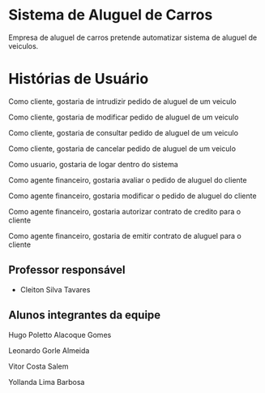 # Sistema de Aluguel de Carros

Empresa de aluguel de carros pretende automatizar sistema de aluguel de veiculos.

# Histórias de Usuário
Como cliente, gostaria de intrudizir pedido de aluguel de um veiculo

Como cliente, gostaria de modificar pedido de aluguel de um veiculo

Como cliente, gostaria de consultar pedido de aluguel de um veiculo

Como cliente, gostaria de cancelar pedido de aluguel de um veiculo

Como usuario, gostaria de logar dentro do sistema

Como agente financeiro, gostaria avaliar o pedido de aluguel do cliente

Como agente financeiro, gostaria modificar o pedido de aluguel do cliente

Como agente financeiro, gostaria autorizar contrato de credito para o cliente

Como agente financeiro, gostaria de emitir contrato de aluguel para o cliente



## Professor responsável

* Cleiton Silva Tavares

## Alunos integrantes da equipe

Hugo Poletto Alacoque Gomes

Leonardo Gorle Almeida

Vitor Costa Salem

Yollanda Lima Barbosa
